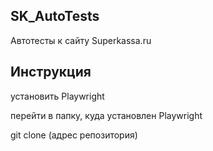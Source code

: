 ## SK_AutoTests
Автотесты к сайту Superkassa.ru

## Инструкция
установить Playwright

перейти в папку, куда установлен Playwright

git clone (адрес репозитория)
